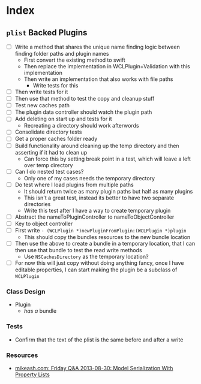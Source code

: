 # Index

## `plist` Backed Plugins

* [ ] Write a method that shares the unique name finding logic between finding folder paths and plugin names
	* First convert the existing method to swift
	* Then replace the implementation in WCLPlugin+Validation with this implementation
	* Then write an implementation that also works with file paths
		* Write tests for this
* [ ] Then write tests for it
* [ ] Then use that method to test the copy and cleanup stuff
* [ ] Test new caches path
* [ ] The plugin data controller should watch the plugin path
* [ ] Add deleting on start up and tests for it
	* Recreating a directory should work afterwords
* [ ] Consolidate directory tests
* [ ] Get a proper caches folder ready
* [ ] Build functionality around cleaning up the temp directory and then asserting if it had to clean up
	* Can force this by setting break point in a test, which will leave a left over temp directory
* [ ] Can I do nested test cases?
	* Only one of my cases needs the temporary directory
* [ ] Do test where I load plugins from multiple paths
	* It should return twice as many plugin paths but half as many plugins
	* This isn't a great test, instead its better to have two separate directories
	* Write this test after I have a way to create temporary plugin
* [ ] Abstract the nameToPluginController to nameToObjectController
* [ ] Key to object controller
* [ ] First write `- (WCLPlugin *)newPluginFromPlugin:(WCLPlugin *)plugin`
	* This should copy the bundles resources to the new bundle location
* [ ] Then use the above to create a bundle in a temporary location, that I can then use that bundle to test the read write methods
	* Use `NSCachesDirectory` as the temporary location?
* [ ] For now this will just copy without doing anything fancy, once I have editable properties, I can start making the plugin be a subclass of `WCLPlugin`

### Class Design

* Plugin
	* *has a* bundle

### Tests

- Confirm that the text of the plist is the same before and after a write

### Resources

* [mikeash.com: Friday Q&A 2013-08-30: Model Serialization With Property Lists](https://www.mikeash.com/pyblog/friday-qa-2013-08-30-model-serialization-with-property-lists.html)
